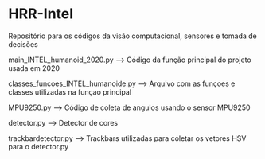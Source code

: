# HRR-Intel
Repositório para os códigos da visão computacional, sensores e tomada de decisões


main_INTEL_humanoid_2020.py --> Código da função principal do projeto usada em 2020

classes_funcoes_INTEL_humanoide.py  --> Arquivo com as funçoes e classes utilizadas na funçao principal

MPU9250.py --> Código de coleta de angulos usando o sensor MPU9250

detector.py --> Detector de cores

trackbardetector.py --> Trackbars utilizadas para coletar os vetores HSV para o detector.py

